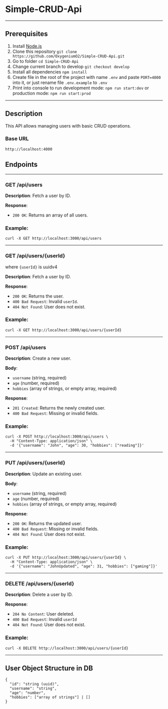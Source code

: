 # Simple-CRUD-Api

---

## Prerequisites

1. Install [Node.js](https://nodejs.org/en/download/)
2. Clone this repository `git clone https://github.com/OxygeniumO2/Simple-CRUD-Api.git`
3. Go to folder `cd Simple-CRUD-Api`
4. Change current branch to develop `git checkout develop`
5. Install all dependencies `npm install`
6. Create file in the root of the project with name `.env` and paste `PORT=4000` into it, or just rename file `.env.example` to `.env`
7. Print into console to run development mode: `npm run start:dev` or production mode: `npm run start:prod`

---

## Description

This API allows managing users with basic CRUD operations.

### Base URL

`http://localhost:4000`

## Endpoints

---

### GET /api/users

**Description**: Fetch a user by ID.

**Response**:

- `200 OK`: Returns an array of all users.

### Example:

```
curl -X GET http://localhost:3000/api/users
```

---

### GET /api/users/{userId}

where `{userId}` is uuidv4

**Description**: Fetch a user by ID.

**Response**:

- `200 OK`: Returns the user.
- `400 Bad Request`: Invalid `userId`.
- `404 Not Found`: User does not exist.

### Example:

```
curl -X GET http://localhost:3000/api/users/{userId}
```

---

### POST /api/users

**Description**: Create a new user.

**Body**:

- `username` (string, required)
- `age` (number, required)
- `hobbies` (array of strings, or empty array, required)

**Response**:

- `201 Created`: Returns the newly created user.
- `400 Bad Request`: Missing or invalid fields.

### Example:

```
curl -X POST http://localhost:3000/api/users \
  -H "Content-Type: application/json" \
  -d '{"username": "John", "age": 30, "hobbies": ["reading"]}'
```

---

### PUT /api/users/{userId}

**Description**: Update an existing user.

**Body**:

- `username` (string, required)
- `age` (number, required)
- `hobbies` (array of strings, or empty array, required)

**Response**:

- `200 OK`: Returns the updated user.
- `400 Bad Request`: Missing or invalid fields.
- `404 Not Found`: User does not exist.

### Example:

```
curl -X PUT http://localhost:3000/api/users/{userId} \
  -H "Content-Type: application/json" \
  -d '{"username": "JohnUpdated", "age": 31, "hobbies": ["gaming"]}'
```

---

### DELETE /api/users/{userId}

**Description**: Delete a user by ID.

**Response**:

- `204 No Content`: User deleted.
- `400 Bad Request`: Invalid `userId`
- `404 Not Found`: User does not exist.

### Example:

```
curl -X DELETE http://localhost:3000/api/users/{userId}
```

---

## User Object Structure in DB

```
{
  "id": "string (uuid)",
  "username": "string",
  "age": "number",
  "hobbies": ["array of strings"] | []
}
```
